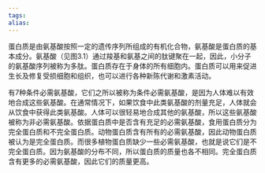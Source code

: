 ```yaml
---
tags: 
alias:
---
```


蛋白质是由氨基酸按照一定的遗传序列所组成的有机化合物，氨基酸是蛋白质的基本成分。氨基酸（见图3.1）通过羧基和氨基之间的肽键聚在一起，因此，小分子的氨基酸序列被称为多肽。蛋白质存在于身体的所有细胞内。蛋白质可以用来促进生长及修复受损细胞和组织，也可以进行各种新陈代谢和激素活动。

有7种条件必需氨基酸，它们之所以被称为条件必需氨基酸，是因为人体难以有效地合成这些氨基酸。在通常情况下，如果饮食中此类氨基酸的剂量充足，人体就会从饮食中获得此类氨基酸。人体可以很轻易地合成其他的氨基酸，所以这些氨基酸被称为非必需氨基酸。依据蛋白质中是否含有充足的必需氨基酸，食用蛋白质分为完全蛋白质和不完全蛋白质。动物蛋白质含有所有的必需氨基酸，因此动物蛋白质被认为是完全蛋白质。而很多植物蛋白质缺少一些必需氨基酸，也就是说它们是不完全蛋白质。因为氨基酸的分布不同，所以蛋白质的质量也各不相同。完全蛋白质含有更多的必需氨基酸，因此它们的质量更高。

